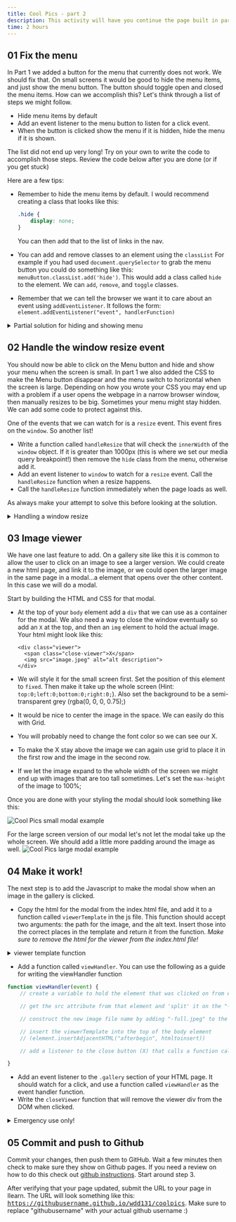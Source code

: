 ```yaml
---
title: Cool Pics - part 2
description: This activity will have you continue the page built in part 1. We will use Javascript to make the menu button hide and show the menu on small screens. We will also use Javascript to create an image viewer when we click on the gallery images.
time: 2 hours
---
```


## **01** Fix the menu

In Part 1 we added a button for the menu that currently does not work. We should fix that. On small screens it would be good to hide the menu items, and just show the menu button. The button should toggle open and closed the menu items. How can we accomplish this? Let's think through a list of steps we might follow.

- Hide menu items by default
- Add an event listener to the menu button to listen for a click event.
- When the button is clicked show the menu if it is hidden, hide the menu if it is shown.

The list did not end up very long! Try on your own to write the code to accomplish those steps. Review the code below after you are done (or if you get stuck)

Here are a few tips:

- Remember to hide the menu items by default. I would recommend creating a class that looks like this:

	```css
	.hide {
		display: none;
	}
	```

    You can then add that to the list of links in the nav.
- You can add and remove classes to an element using the `classList` For example if you had used `document.querySelector` to grab the menu button you could do something like this: `menuButton.classList.add('hide')`. This would add a class called `hide` to the element.  We can `add`, `remove`, and `toggle` classes.
- Remember that we can tell the browser we want it to care about an event using `addEventListener`. It follows the form: `element.addEventListener("event", handlerFunction)`

<details>
<summary>Partial solution for hiding and showing menu</summary>

```javascript
const menuButton = document.querySelector(".menu-button");
function toggleMenu() {
  const menu = document.querySelector(".menu");
  menu.classList.toggle("hide");
}

menuButton.addEventListener("click", toggleMenu);
```

</details>

## **02** Handle the window resize event

You should now be able to click on the Menu button and hide and show your menu when the screen is small. In part 1 we also added the CSS to make the Menu button disappear and the menu switch to horizontal when the screen is large. Depending on how you wrote your CSS you may end up with a problem if a user opens the webpage in a narrow browser window, then manually resizes to be big. Sometimes your menu might stay hidden. We can add some code to protect against this.

One of the events that we can watch for is a `resize` event. This event fires on the `window`. So another list!

- Write a function called `handleResize` that will check the `innerWidth` of the `window` object. If it is greater than 1000px (this is where we set our media query breakpoint!) then remove the `hide` class from the menu, otherwise add it.
- Add an event listener to `window` to watch for a `resize` event. Call the `handleResize` function when a resize happens.
- Call the `handleResize` function immediately when the page loads as well.

As always make your attempt to solve this before looking at the solution.

<details>
<summary>Handling a window resize</summary>

```javascript
function handleResize() {
  const menu = document.querySelector(".menu");
  if (window.innerWidth > 1000) {
    menu.classList.remove("hide");
  } else {
    menu.classList.add("hide");
  }
}

handleResize();
window.addEventListener("resize", handleResize);
```

</details>

## **03** Image viewer

We have one last feature to add. On a gallery site like this it is common to allow the user to click on an image to see a larger version. We could create a new html page, and link it to the image, or we could open the larger image in the same page in a modal...a element that opens over the other content. In this case we will do a modal.

Start by building the HTML and CSS for that modal.

- At the top of your `body` element add a `div` that we can use as a container for the modal.  We also need a way to close the window eventually so add an `X` at the top, and then an `img` element to hold the actual image.  Your html might look like this:

  ```markup
  <div class="viewer">
    <span class="close-viewer">X</span>
    <img src="image.jpeg" alt="alt description">
  </div>
  ```

- We will style it for the small screen first. Set the position of this element to `fixed`. Then make it take up the whole screen (Hint: `top:0;left:0;bottom:0;right:0;`). Also set the background to be a semi-transparent grey (rgba(0, 0, 0, 0.75);)
- It would be nice to center the image in the space. We can easily do this with Grid.
- You will probably need to change the font color so we can see our X.
- To make the X stay above the image we can again use grid to place it in the first row and the image in the second row.
- If we let the image expand to the whole width of the screen we might end up with images that are too tall sometimes. Let's set the `max-height` of the image to 100%;

Once you are done with your styling the modal should look something like this:

![Cool Pics small modal example](/assets/images/cool-pics-modal-sm.jpeg)

For the large screen version of our modal let's not let the modal take up the whole screen. We should add a little more padding around the image as well.
![Cool Pics large modal example](/assets/images/cool-pics-modal-lg.jpeg)

## **04** Make it work!

The next step is to add the Javascript to make the modal show when an image in the gallery is clicked.

- Copy the html for the modal from the index.html file, and add it to a function called `viewerTemplate` in the js file. This function should accept two arguments: the path for the image, and the alt text. Insert those into the correct places in the template and return it from the function.
    *Make sure to remove the html for the viewer from the index.html file!*

<details>
<summary>viewer template function</summary>

```javascript
function viewerTemplate(pic, alt) {
  return `<div class="viewer">
    <span class="close-viewer">X</span>
    <img src="${pic}" alt="${alt}">
    </div>`;
}
```

</details>

- Add a function called `viewHandler`. You can use the following as a guide for writing the viewHandler function

```javascript
function viewHandler(event) {
	// create a variable to hold the element that was clicked on from event.target

	// get the src attribute from that element and 'split' it on the "-"

	// construct the new image file name by adding "-full.jpeg" to the first part of the array from the previous step

	// insert the viewerTemplate into the top of the body element
	// (element.insertAdjacentHTML("afterbegin", htmltoinsert))

	// add a listener to the close button (X) that calls a function called closeViewer when clicked

}
```

- Add an event listener to the `.gallery` section of your HTML page. It should watch for a click, and use a function called `viewHandler` as the event handler function.
- Write the `closeViewer` function that will remove the viewer div from the DOM when clicked.

<details>
<summary>Emergency use only!</summary>

- The element that was clicked on will always be found in `event.target` in the event handler function.
- All strings in Javascript have a method on them called `split`. You just need to pass in the character you want to split the string up in as an argument. If you need more guidance on using this, do a quick search or ask an AI...
- element.insertAdjacentHTML is an extremely useful upgrade to just modifying `innerHTML` directly on an element. We have 4 options when using it: beforebegin, afterbegin, beforeend, and afterend. See [MDN: insertAdjacentHTML](https://developer.mozilla.org/en-US/docs/Web/API/Element/insertAdjacentHTML) to learn more.
- All elements have a `remove` method that can be used to remove the element from the DOM

</details>

## **05** Commit and push to Github

Commit your changes, then push them to GitHub. Wait a few minutes then check to make sure they show on Github pages. If you need a review on how to do this check out [github instructions](https://byui-cit.github.io/learning-modules/modules/general/hosting-git-gihub/ponder2/). Start around step 3.

After verifying that your page updated, submit the URL to your page in Ilearn. The URL will look something like this: <kbd>https://githubusername.github.io/wdd131/coolpics</kbd>. Make sure to replace "githubusername" with *your* actual github username :)
